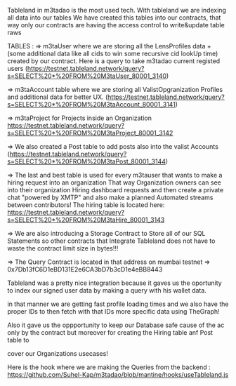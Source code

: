 Tableland in m3tadao is the most used tech. With tableland we are indexing all data into our tables
We have created this tables into our contracts, that way only our contracts are having the access control to write&update table raws

TABLES : 
=> m3taUser where we are storing all the LensProfiles data + (some additional data like all cids to win some recursive cid lookUp time)
created by our contract. Here is a query to take m3tadao current registed users
(https://testnet.tableland.network/query?s=SELECT%20*%20FROM%20M3taUser_80001_3140)
          
=> m3taAccount table where we are storing all ValistOpgranization Profiles and additional data for better UX.
       (https://testnet.tableland.network/query?s=SELECT%20*%20FROM%20M3taAccount_80001_3141)
       
=> m3taProject for Projects inside an Organization 
       https://testnet.tableland.network/query?s=SELECT%20*%20FROM%20M3taProject_80001_3142
       
=> We also created a Post table to add posts also into the valist Accounts 
       (https://testnet.tableland.network/query?s=SELECT%20*%20FROM%20M3taPost_80001_3144)
       
=> The last and best table is used for every m3tauser that wants to make a hiring request into an organization
       That way Organization owners can see into their organization Hiring dashboard requests and then create a private chat "powered by XMTP"
       and also make a planned Automated streams between contributors! 
       The hiring table is located here: 
       https://testnet.tableland.network/query?s=SELECT%20*%20FROM%20M3taHire_80001_3143


=> We are also introducing a Storage Contract to Store all of our SQL Statements so other contracts that Integrate Tableland does not have to 
waste the contract limit size in bytes!!!

=> The Query Contract is located in that address on mumbai testnet => 0x7Db13fC6D1eBD131E2e6CA3bD7b3cD1e4eBB8443
       
Tableland was a pretty nice integration because it gaves us the oportunity to index our signed user data by making a query with his wallet data.

in that manner we are getting fast profile loading times and we also have the proper IDs to then fetch with that IDs more specific data using TheGraph!

Also it gave us the oppportunity to keep our Database safe cause of the ac only by the contract but moreover for creating the Hiring table anf Post table to 

cover our Organizations usecases!


Here is the hook where we are making the Queries from the backend : https://github.com/Suhel-Kap/m3tadao/blob/mantine/hooks/useTableland.js


       
       
